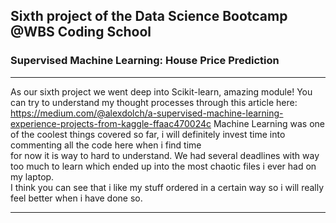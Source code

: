 ## Sixth project of the Data Science Bootcamp @WBS Coding School
### Supervised Machine Learning: House Price Prediction

---

As our sixth project we went deep into Scikit-learn, amazing module!
You can try to understand my thought processes through this article here:
https://medium.com/@alexdolch/a-supervised-machine-learning-experience-projects-from-kaggle-ffaac470024c
Machine Learning was one of the coolest things covered so far, i will definitely invest time into commenting all the code here when i find time  
for now it is way to hard to understand. We had several deadlines with way too much to learn which ended up into the most chaotic files i ever had on my laptop.  
I think you can see that i like my stuff ordered in a certain way so i will really feel better when i have done so.

---
